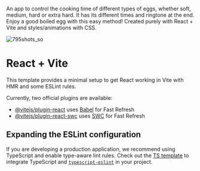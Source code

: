 An app to control the cooking time of different types of eggs, whether soft, medium, hard or extra hard. It has its different times and ringtone at the end. Enjoy a good boiled egg with this easy method! Created purely with React + Vite and styles/animations with CSS.


![795shots_so](https://github.com/user-attachments/assets/01b95837-9c82-49c1-9fa6-e76ea3feb0bd)
# React + Vite

This template provides a minimal setup to get React working in Vite with HMR and some ESLint rules.

Currently, two official plugins are available:

- [@vitejs/plugin-react](https://github.com/vitejs/vite-plugin-react/blob/main/packages/plugin-react/README.md) uses [Babel](https://babeljs.io/) for Fast Refresh
- [@vitejs/plugin-react-swc](https://github.com/vitejs/vite-plugin-react-swc) uses [SWC](https://swc.rs/) for Fast Refresh

## Expanding the ESLint configuration

If you are developing a production application, we recommend using TypeScript and enable type-aware lint rules. Check out the [TS template](https://github.com/vitejs/vite/tree/main/packages/create-vite/template-react-ts) to integrate TypeScript and [`typescript-eslint`](https://typescript-eslint.io) in your project.
